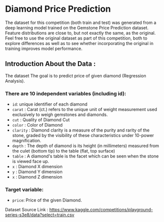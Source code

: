 
# Diamond Price Prediction

The dataset for this competition (both train and test) was generated from a deep learning model trained on the Gemstone Price Prediction dataset. Feature distributions are close to, but not exactly the same, as the original. Feel free to use the original dataset as part of this competition, both to explore differences as well as to see whether incorporating the original in training improves model performance.

## Introduction About the Data :

The dataset The goal is to predict price of given diamond (Regression Analysis).

### There are 10 independent variables (including id):


- `id`: unique identifier of each diamond
- `carat` : Carat (ct.) refers to the unique unit of weight measurement used exclusively to weigh gemstones and diamonds.
- `cut` : Quality of Diamond Cut
- `color` : Color of Diamond
- `clarity` : Diamond clarity is a measure of the purity and rarity of the stone, graded by the visibility of these characteristics under 10-power magnification.
- `depth` : The depth of diamond is its height (in millimeters) measured from the culet (bottom tip) to the table (flat, top surface)
- `table` : A diamond's table is the facet which can be seen when the stone is viewed face up.
- `x` : Diamond X dimension
- `y` : Diamond Y dimension
- `x` : Diamond Z dimension

### Target variable:
- `price`: Price of the given Diamond.

Dataset Source Link : https://www.kaggle.com/competitions/playground-series-s3e8/data?select=train.csv


